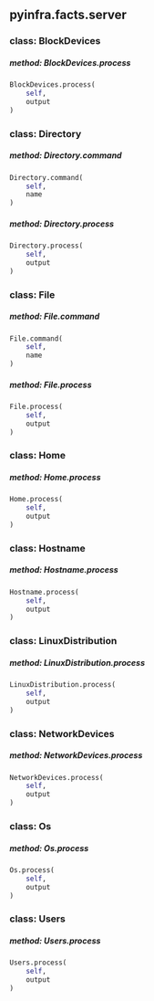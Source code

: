 ## pyinfra.facts.server


### class: BlockDevices

##### method: BlockDevices.process

```py
BlockDevices.process(
    self,
    output
)
```


### class: Directory

##### method: Directory.command

```py
Directory.command(
    self,
    name
)
```

##### method: Directory.process

```py
Directory.process(
    self,
    output
)
```


### class: File

##### method: File.command

```py
File.command(
    self,
    name
)
```

##### method: File.process

```py
File.process(
    self,
    output
)
```


### class: Home

##### method: Home.process

```py
Home.process(
    self,
    output
)
```


### class: Hostname

##### method: Hostname.process

```py
Hostname.process(
    self,
    output
)
```


### class: LinuxDistribution

##### method: LinuxDistribution.process

```py
LinuxDistribution.process(
    self,
    output
)
```


### class: NetworkDevices

##### method: NetworkDevices.process

```py
NetworkDevices.process(
    self,
    output
)
```


### class: Os

##### method: Os.process

```py
Os.process(
    self,
    output
)
```


### class: Users

##### method: Users.process

```py
Users.process(
    self,
    output
)
```
